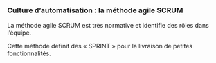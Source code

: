 ### Culture d’automatisation : la méthode agile SCRUM

La méthode agile SCRUM est très normative et identifie des rôles dans l’équipe.
 
Cette méthode définit des « SPRINT » pour la livraison de petites fonctionnalités.



